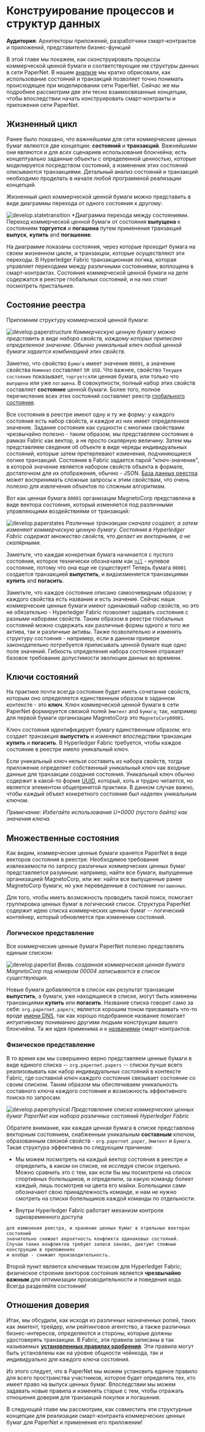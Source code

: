 # Конструирование процессов и структур данных

**Аудитория**: Архитекторы приложений, разработчики смарт-контрактов и приложений, представители бизнес-функций

В этой главе мы покажем, как сконструировать процессы коммерческой ценной бумаги и соответствующие
им структуры данных в сети PaperNet. В нашем [анализе](./analysis.html) мы кратко
обрисовали, как использование состояний и транзакций позволяет точно понимать происходящее
при моделировании сети PaperNet.
Сейчас же мы подробнее рассмотрим две эти тесно взаимосвязанные концепции, чтобы
впоследствии начать конструировать смарт-контракты и приложения сети PaperNet.

## Жизненный цикл

Ранее было показано, что важнейшими для сети коммерческих ценных бумаг являются две
концепции: **состояний** и **транзакций**. Важнейшими они являются и для
*всех* сценариев использования блокчейна; есть концептуально заданные объекты с определенной ценностью,
которые моделируется посредством состояний, а изменения этих состояний описываются
транзакциями. Детальный анализ состояний и транзакций необходимо проделать в начале любой
программной реализации концепций.

Жизненный цикл коммерческой ценной бумаги можно представить в виде диаграммы перехода
от одного состояния к другому:

![develop.statetransition](./develop.diagram.4.png) *Диаграмма перехода между состояниями. Переход коммерческой ценной бумаги от состояния **выпущена**
к состояниям **торгуется** и **погашена** путем применения транзакций **выпуск**, **купить** and
**погашение**.

На диаграмме показаны состояния, через которые проходит бумага на своем жизненном цикле, и
транзакции, которые осуществляют эти переходы. В Hyperledger Fabric транзакционная логика, которая
управляет переходами между различными состояниями, воплощена в смарт-контрактах.
Состояния коммерческой ценной бумаги на деле содержатся в реестре глобальных состояний, и
на них стоит посмотреть пристальнее.

## Состояние реестра

Припомним структуру коммерческой ценной бумаги:

![develop.paperstructure](./develop.diagram.5.png) *Коммерческую ценную бумагу можно
представить в виде набора свойств, каждому которых приписано определенное значение. Обычно
уникальный ключ любой ценной бумаги задается комбинацией этих свойств.*

Заметно, что свойство `Бумага` имеет значение `00001`, а значение свойства `Номинал` составляет
`5M USD`. Что важнее, свойство `Текущее состояние` показывает, `торгуется`ли ценная бумага,
или только что `выпущена` или уже `погашена`. В совокупности, полный набор этих свойств составляет **состояние**
ценной бумаги. Более того, полное перечисление всех этих состояний составляет реестр
[глобального состояния](../ledger/ledger.html#world-state).

Все состояния в реестре имеют одну и ту же форму: у каждого состояния есть набор свойств,
и каждое из них имеет определенное значение. Задание состояния как сущности с многими
свойствами чрезвычайно полезно - таким образом, мы представляем состояние в рамках Fabric
как вектор, а не просто скалярную величину.
Затем мы представляем сведения об объекте в виде череды индивидуальных состояний,
которые затем претерпевают изменения, подчиняющиеся логике транзакций. Состояние
в Fabric задается парой "ключ-значение", в которой значение является набором свойств объекта
в формате, достаточном для их отображения, обычно - JSON.
[База данных реестра](../ledger/ledger.html#ledger-world-state-database-options) может
воспринимать сложные запросы к этим свойствам, что очень полезно для извлечения объектов
по сложным алгоритмам.

Вот как ценная бумага `00001` организации MagnetoCorp представлена в виде вектора состояния,
который изменяется под различными управляющими воздействиями от транзакций:

![develop.paperstates](./develop.diagram.6.png) *Различные транзакции сначала создают,
а затем изменяют коммерческую ценную бумагу.
Состояния в Hyperledger Fabric содержат множество свойств, что делает их векторными, а не
скалярными.*

Заметьте, что каждая конкретная бумага начинается с пустого состояния, которое технически
обозначаем как [`nil`](https://en.wikipedia.org/wiki/Null_(SQL)) - нулевое состояние,
потому что она еще не существует! Теперь бумага `00001` создается транзакцией **выпустить**,
и видоизменяется транзакциями **купить** and **погасить**.

Заметьте, что каждое состояние описано самоочевидным образом; у каждого свойства есть название и
есть значение. Сейчас наши коммерческие ценные бумаги имеют одинаковый набор свойств, но это
не обязательно - Hyperledger Fabric позволяет задавать состояния с разными наборами свойств.
Таким образом в реестре глобальных состояний можно содержать как различные формы одного и того же
актива, так и различные активы.
Также позволительно и изменять структуру состояния - например, если в данном примере
законодательно потребуется приписывать ценной бумаге еще одно поле значений. Гибкость
определения набора состояния отражает базовое требование допустимости эволюции данных
во времени.

## Ключи состояний

На практике почти всегда состояние будет иметь сочетание свойств, которым оно определяется
единственным образом в заданном контексте - это **ключ**. Ключ коммерческой ценной бумаги
в сети PaperNet формируется связкой полей `Эмитент` and
`бумага`; так, например для первой бумаги организации MagnetoCorp это `MagnetoCorp00001`.

Ключ состояния идентифицирует бумагу единственным образом; его создает транзакция **выпустить**
и изменяют впоследствии транзакции **купить** и **погасить**.
В Hyperledger Fabric требуется, чтобы каждое состояние в реестре имело уникальный ключ.

Если уникальный ключ нельзя составить из набора свойств, тогда приложение определяет
собственный уникальный ключ как входные данные для транзакции создания состояния.
Уникальный ключ обычно содержит в какой-то форме
[UUID](https://en.wikipedia.org/wiki/Universally_unique_identifier), который, хоть
и трудно читается, но является элементом общепринятой практики. В данном случае важно, чтобы 
 каждый объект конкретного состояния был наделен уникальным ключом.

_Примечание: Избегайте использования U+0000 (пустого байта) как значения ключа._

## Множественные состояния

Как видим, коммерческие ценные бумаги хранятся PaperNet в виде векторов состояния
в реестре. Необходимое требование извлекаемости по запросу различных коммерческих ценных
бумаг представляется разумным: например, найти все бумаги, выпущенные организацией MagnetoCorp,
или же: найти все выпущенные ранее MagnetoCorp бумаги, но уже переведенные в состояние
`погашенных`.

Для того, чтобы иметь возможность проводить такой поиск, помогает группировка ценных бумаг
в логический список. Структура PaperNet содержит идею списка коммерческих ценных бумаг --
логический контейнер, который обновляется при изменении состояний.

### Логическое представление

Все коммерческие ценные бумаги PaperNet полезно представлять единым списком:

![develop.paperlist](./develop.diagram.7.png) *Вновь созданная коммерческая ценная
бумага MagnetoCorp под номером 00004 записывается в список существующих.*

Новые бумаги добавляются в список как результат транзакции **выпустить**, а бумаги, уже
находящиеся в списке, могут быть изменены транзакциями **купить** или **погасить**.
Название списка говорит само за себя: `org.papernet.papers`;
является хорошим тоном присваивать что-то вроде [имени DNS](https://en.wikipedia.org/wiki/Domain_Name_System),
так как хорошо подобранное название помогает интуитивному пониманию другими
людьми конструкции вашего блокчейна. Та же идея применима и к [названиями](./contractname.html)
смарт-контрактов.

### Физическое представление

В то время как мы совершенно верно представляем ценные бумаги в виде единого списка --
`org.papernet.papers` -- списки лучше всего реализовывать как набор индивидуальных состояний
в контексте Fabric, где составной ключ каждого состояния связывает состояние со своим списком.
Таким образом мы обеспечиваем уникальность составного ключа каждого состояния и возможность
эффективного поиска по запросам.

![develop.paperphysical](./develop.diagram.8.png) *Представление списка коммерческих ценных
бумаг PaperNet как набора различных состояний Hyperledger Fabric*

Обратите внимание, как каждая ценная бумага в списке представлена векторным состоянием, снабженным
уникальным **составным** ключом, образованным связкой свойств - `org.papernet.paper`,
`Эмитент` и `Бумага`. Такая структура эффективна по следующим причинам:

  * Мы можем посмотреть на каждый вектор состояния в реестре и определить, в
    каком он списке, не исследуя список отдельно. Можно сравнить это с тем, как
    если бы мы посмотрели на список спортивных болельщиков, и определили, за
    какую команду болеет каждый, лишь посмотрев на цвета его майки. Болельщики
    сами обозначают свою принадлежность команде, и нам не нужно смотреть на списки
    болельщиков каждой команды по отдельности.


  * Внутри Hyperledger Fabric работает механизм контроля одновременного доступа
   <!-- Add more information to explain this topic-->
    для изменения реестра, и хранение ценных бумаг в отдельных векторах состояний
    значительно снижает вероятность конфликта одинаковых состояний.
    Случаи таких конфликтов требуют записи заново, диктуют сложные конструкции в приложениях
    и вообще - снижают производительность.

Второй пункт является ключевым тезисом для Hyperledger Fabric; физическое строение
векторов состояния является **чрезвычайно важным** для оптимизации производительности
и поведения кода. Всегда разделяйте состояния!

## Отношения доверия

Итак, мы обсудили, как исходя из различных назначенных ролей, таких как эмитент, трейдер, или рейтинговое
агентство, а также различных бизнес-интересов, определяются и стороны, которые
должны удостоверять транзакции. В Fabric, эти правила записаны в так называемых
[**установленных правилах одобрения**](endorsementpolicies.html). Эти правила могут быть
установлены как на уровне общности чейнкода, так и индивидуально для каждого ключа состояния.


Из этого следует, что в PaperNet мы можем установить единое правило для всего пространства
участников, которое будет определять тех, кто имеет право на выпуск ценных бумаг.
Впоследствии мы можем задавать новые правила и изменять старые с тем, чтобы отражать
отношения доверия для транзакций покупки и погашения.


В следующей главе мы рассмотрим, как совместить эти структурные концепции для
реализации смарт-контракта коммерческих ценных бумаг для PaperNet и применения его
приложении!

<!--- Licensed under Creative Commons Attribution 4.0 International License
https://creativecommons.org/licenses/by/4.0/ -->
